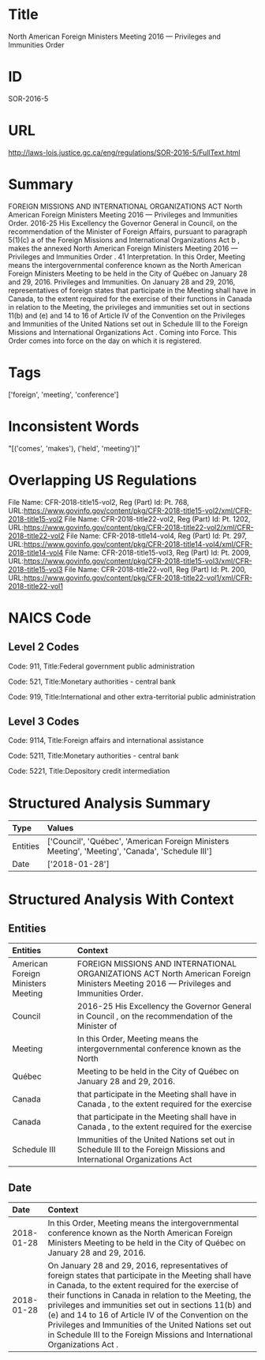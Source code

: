 # Title
North American Foreign Ministers Meeting 2016 — Privileges and Immunities Order


# ID
SOR-2016-5

# URL
http://laws-lois.justice.gc.ca/eng/regulations/SOR-2016-5/FullText.html


# Summary
FOREIGN MISSIONS AND INTERNATIONAL ORGANIZATIONS ACT North American Foreign Ministers Meeting 2016 — Privileges and Immunities Order.
2016-25 His Excellency the Governor General in Council, on the recommendation of the Minister of Foreign Affairs, pursuant to paragraph 5(1)(c) a  of the  Foreign Missions and International Organizations Act b , makes the annexed  North American Foreign Ministers Meeting 2016 — Privileges and Immunities Order .
41 Interpretation.
In this Order,  Meeting  means the intergovernmental conference known as the North American Foreign Ministers Meeting to be held in the City of Québec on January 28 and 29, 2016.
Privileges and Immunities.
On January 28 and 29, 2016, representatives of foreign states that participate in the Meeting shall have in Canada, to the extent required for the exercise of their functions in Canada in relation to the Meeting, the privileges and immunities set out in sections 11(b) and (e) and 14 to 16 of Article IV of the Convention on the Privileges and Immunities of the United Nations set out in Schedule III to the  Foreign Missions and International Organizations Act .
Coming into Force.
This Order comes into force on the day on which it is registered.


# Tags
['foreign', 'meeting', 'conference']


# Inconsistent Words
"[('comes', 'makes'), ('held', 'meeting')]"


# Overlapping US Regulations
File Name: CFR-2018-title15-vol2, Reg (Part) Id: Pt. 768, URL:https://www.govinfo.gov/content/pkg/CFR-2018-title15-vol2/xml/CFR-2018-title15-vol2
File Name: CFR-2018-title22-vol2, Reg (Part) Id: Pt. 1202, URL:https://www.govinfo.gov/content/pkg/CFR-2018-title22-vol2/xml/CFR-2018-title22-vol2
File Name: CFR-2018-title14-vol4, Reg (Part) Id: Pt. 297, URL:https://www.govinfo.gov/content/pkg/CFR-2018-title14-vol4/xml/CFR-2018-title14-vol4
File Name: CFR-2018-title15-vol3, Reg (Part) Id: Pt. 2009, URL:https://www.govinfo.gov/content/pkg/CFR-2018-title15-vol3/xml/CFR-2018-title15-vol3
File Name: CFR-2018-title22-vol1, Reg (Part) Id: Pt. 200, URL:https://www.govinfo.gov/content/pkg/CFR-2018-title22-vol1/xml/CFR-2018-title22-vol1



# NAICS Code
## Level 2 Codes
Code: 911, Title:Federal government public administration

Code: 521, Title:Monetary authorities - central bank

Code: 919, Title:International and other extra-territorial public administration




## Level 3 Codes
Code: 9114, Title:Foreign affairs and international assistance

Code: 5211, Title:Monetary authorities - central bank

Code: 5221, Title:Depository credit intermediation







# Structured Analysis Summary
| Type     | Values                                                                                           |
|:---------|:-------------------------------------------------------------------------------------------------|
| Entities | ['Council', 'Québec', 'American Foreign Ministers Meeting', 'Meeting', 'Canada', 'Schedule III'] |
| Date     | ['2018-01-28']                                                                                   |


# Structured Analysis With Context
 


## Entities
| Entities                           | Context                                                                                                                                 |
|:-----------------------------------|:----------------------------------------------------------------------------------------------------------------------------------------|
| American Foreign Ministers Meeting | FOREIGN MISSIONS AND INTERNATIONAL ORGANIZATIONS ACT North  American Foreign Ministers Meeting  2016 — Privileges and Immunities Order. |
| Council                            | 2016-25 His Excellency the Governor General in  Council , on the recommendation of the Minister of                                      |
| Meeting                            | In this Order,   Meeting means the intergovernmental conference known as the North                                                      |
| Québec                             | Meeting to be held in the City of Québec  on January 28 and 29, 2016.                                                                   |
| Canada                             | that participate in the Meeting shall have in Canada , to the extent required for the exercise                                          |
| Canada                             | that participate in the Meeting shall have in Canada , to the extent required for the exercise                                          |
| Schedule III                       | Immunities of the United Nations set out in Schedule III to the Foreign Missions and International Organizations Act                    |


## Date
| Date       | Context                                                                                                                                                                                                                                                                                                                                                                                                                                                                         |
|:-----------|:--------------------------------------------------------------------------------------------------------------------------------------------------------------------------------------------------------------------------------------------------------------------------------------------------------------------------------------------------------------------------------------------------------------------------------------------------------------------------------|
| 2018-01-28 | In this Order,  Meeting  means the intergovernmental conference known as the North American Foreign Ministers Meeting to be held in the City of Québec on January 28 and 29, 2016.                                                                                                                                                                                                                                                                                              |
| 2018-01-28 | On January 28 and 29, 2016, representatives of foreign states that participate in the Meeting shall have in Canada, to the extent required for the exercise of their functions in Canada in relation to the Meeting, the privileges and immunities set out in sections 11(b) and (e) and 14 to 16 of Article IV of the Convention on the Privileges and Immunities of the United Nations set out in Schedule III to the  Foreign Missions and International Organizations Act . |


